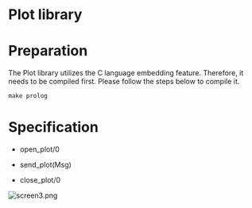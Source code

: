 # Plot library


# Preparation
The Plot library utilizes the C language embedding feature. Therefore, it needs to be compiled first. Please follow the steps below to compile it.

```
make prolog
```

# Specification

- open_plot/0

- send_plot(Msg)

- close_plot/0

![screen3.png](screen3.png)

